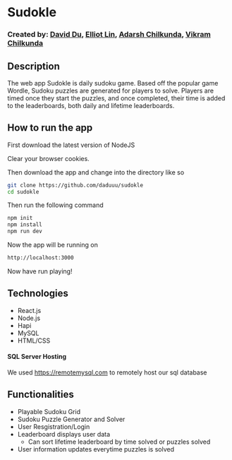# Sudokle
### Created by: [David Du](https://github.com/daduuu), [Elliot Lin](https://github.com/Falcons-Royale), [Adarsh Chilkunda](https://github.com/adroyalz), [Vikram Chilkunda](https://github.com/VikramChilkunda)

## Description
The web app Sudokle is daily sudoku game. Based off the popular game Wordle, Sudoku puzzles
are generated for players to solve. Players are timed once they start the puzzles, and once completed, their time is added to the leaderboards, both daily and lifetime leaderboards.

## How to run the app

First download the latest version of NodeJS

Clear your browser cookies.

Then download the app and change into the directory like so

```bash
git clone https://github.com/daduuu/sudokle
cd sudokle
```
Then run the following command
```bash 
npm init
npm install
npm run dev
```

Now the app will be running on 
```bash
http://localhost:3000
```
Now have run playing!

## Technologies
- React.js
- Node.js
- Hapi
- MySQL
- HTML/CSS

#### SQL Server Hosting
We used https://remotemysql.com to remotely host our sql database

## Functionalities 
- Playable Sudoku Grid
- Sudoku Puzzle Generator and Solver
- User Resgistration/Login
- Leaderboard displays user data
    - Can sort lifetime leaderboard by time solved or puzzles solved
- User information updates everytime puzzles is solved
